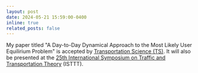 ```yaml
---
layout: post
date: 2024-05-21 15:59:00-0400
inline: true
related_posts: false
---
```


My paper titled "A Day-to-Day Dynamical Approach to the Most Likely User Equilirium Problem" is accepted by [Transportation Science (TS)](https://pubsonline.informs.org/journal/trsc). It will also be presented at the [25th International Symposium on Traffic and Transportation Theory](https://limos.engin.umich.edu/isttt25/) (ISTTT).

